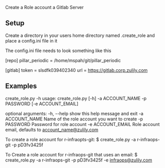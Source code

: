 Create a Role account a Gitlab Server


## Setup
Create a directory in your users home directory named .create_role and place a config.ini file in it

The config.ini file needs to look something like this

[repo]
pillar_periodic = /home/mspah/git/pillar_periodic

[gitlab]
token = slsdfk039402340
url = https://gitlab.corp.zulily.com

## Examples

create_role.py -h
usage: create_role.py [-h] -a ACCOUNT_NAME -p PASSWORD [-e ACCOUNT_EMAIL]

optional arguments:
  -h, --help        show this help message and exit
  -a ACCOUNT_NAME   Name of the role account you want to create
  -p PASSWORD       Password for role account
  -e ACCOUNT_EMAIL  Role account email, defaults to account_name@zulily.com

To create a role account for r-infraopts-git:
    $  create_role.py -a r-infraops-git -p pD3fv3425f

To Create a role account for r-infraops-git that uses an email:
    $  create_role.py -a r-infraops-git -p pD3fv3425f -e infraops@zulily.com